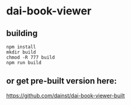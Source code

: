 # dai-book-viewer

##  building
    npm install
    mkdir build
    chmod -R 777 build
    npm run build
    
## or get pre-built version here:

https://github.com/dainst/dai-book-viewer-built

